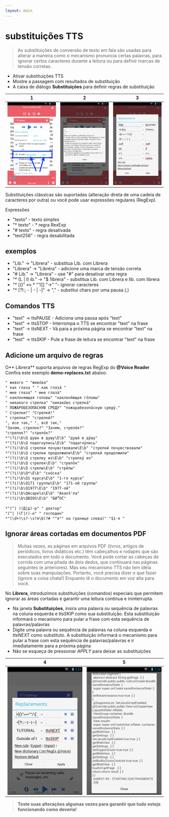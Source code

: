 ```yaml
---
layout: main
---
```


# substituições TTS

> As substituições de conversão de texto em fala são usadas para alterar a maneira como o mecanismo pronuncia certas palavras, para ignorar certos caracteres durante a leitura ou para definir marcas de tensão corretas.

* Ativar substituições TTS
* Mostre a passagem com resultados de substituição
* A caixa de diálogo **Substituições** para definir regras de substituição

|1|2|3|
|-|-|-|
|![](1.png)|![](2.png)|![](3.png)|

Substituições clássicas são suportadas (alteração direta de uma cadeia de caracteres por outra) ou você pode usar expressões regulares (RegExp).

Expressões

* &quot;texto&quot; - texto simples
* &quot;* texto&quot; - * regra RexExp
* &quot;# texto&quot; - regra desativada
* &quot;text256&quot; - regra desabilitada

## exemplos

* &quot;Lib.&quot; -&gt; &quot;Librera&quot; - substitua Lib. com Librera
* &quot;Librera&quot; -&gt; &quot;Libréra&quot; - adicione uma marca de tensão correta
* &quot;# Lib.&quot; -&gt; &quot;Librera&quot; - use &quot;#&quot; para desativar uma regra
* &quot;* (L | l) ib.&quot; -&gt; &quot;$ 1ibrera&quot; - substitua Lib. com Librera e lib. com librera
* &quot;* [()&quot; «» * ”“/[] &quot;-&gt;&quot; &quot;- ignorar caracteres
* &quot;* [?!:; - | - | -]&quot; -&gt; &quot;,&quot; - substitui chars por uma pausa (,)

## Comandos TTS

* &quot;text&quot; -&gt; ttsPAUSE - Adiciona uma pausa após &quot;text&quot;
* &quot;text&quot; -&gt; ttsSTOP - Interrompa o TTS se encontrar &quot;text&quot; na frase
* &quot;text&quot; -&gt; ttsNEXT - Vá para a próxima página se encontrar &quot;text&quot; na frase
* &quot;text&quot; -&gt; ttsSKIP - Pule a frase de leitura se encontrar &quot;text&quot; na frase

## Adicione um arquivo de regras

O** Librera** suporta arquivos de regras RegExp do **@Voice Reader**
Confira este exemplo **demo-replaces.txt** abaixo:

```
" живого " "живо́ва"
" как глаза " " как глаза́ "
" мне глаза" " мне глаза́"
" наклоняющая головы" "наклоня́ющая го́ловы"
" никакого стрелка" "никако́во стрелка́"
" ПОЖАРОБЕЗОПАСНУЮ СРЕДУ" "пожарабезопа́сную среду́."
" Стрелки!" "Стрелки́!"
" стрелки?" "стрелки́?"
", все так," ", всё так,"
"Зачем, стрелок?" "Зачем, стрело́к?"
"стрелок?" "стрело́к?"
*"(?i)\b\Q душа в душу\E\b" "душа́ в ду́шу"
*"(?i)\b\Q подогнулись\E\b" "падагну́лись"
*"(?i)\b\Q стрелки почувствовали\E\b" "стрелки́ почувствовали"
*"(?i)\b\Q стрелки продолжили\E\b" "стрелки́ продолжили"
*"(?i)\b\Q стрелку из\E\b" "стрелку́ из"
*"(?i)\b\Q стрелок\E\b" "стрело́к"
*"(?i)\b\Q стрелы\E\b" "стре́лы"
*"(?i)\b\Q*\E\b" "сно́ска"
*"(?i)\b\Q1 курса\E\b" "1-го курса"
*"(?i)\b\Q171 группы\E\b" "171-ой группы"
*"(?i)\b\Q1977\E\b" "1977-ой"
*"(?i)\b\QAcapela\E\b" "Акапэ́'ла"
*"(?i)\b\QBIOS\E\b" "БИ́“О́С"

*"(^| )(Д|д)-р" " доктор"
"(^| )(Г|г)-н" " господин"
*"(\d+)\s?-\s?я\b(?# ""я"" на границе слова)" "$1-я "
```
## Ignorar áreas cortadas em documentos PDF
> Muitas vezes, as páginas em arquivos PDF (livros, artigos de periódicos, livros didáticos etc.) têm cabeçalhos e rodapés que são executados em todo o documento. Você pode cortar as cabeças de corrida com uma pitada de dois dedos, que continuará nas páginas seguintes (e anteriores). Mas seu mecanismo TTS não tem idéia sobre suas manipulações. Portanto, você precisa dizer o que fazer (ignore a coisa chata!) Enquanto lê o documento em voz alta para você.

No **Librera**, introduzimos substituições (comandos) especiais que permitem ignorar as áreas cortadas e garantir uma leitura contínua e ininterrupta.
* Na janela **Substituições**, insira uma palavra ou sequência de palavras na coluna esquerda e _ttsSKIP_ como sua substituição. Esta substituição informará o mecanismo para pular a frase com esta sequência de palavras/palavras
* Digite uma palavra ou sequência de palavras na coluna esquerda e _ttsNEXT_ como substituto. A substituição informará o mecanismo para pular a frase com esta sequência de palavras/palavras e ir imediatamente para a próxima página
* Não se esqueça de pressionar _APPLY_ para deixar as substituições

|4|5|
|-|-|
|![](4.png)|![](5.png)|

> **Teste suas alterações algumas vezes para garantir que tudo esteja funcionando como deveria!**
